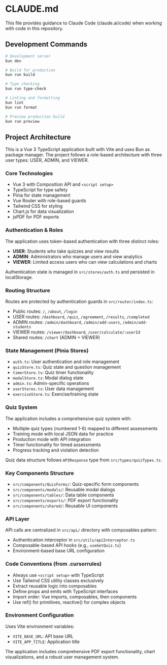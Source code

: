 # CLAUDE.md

This file provides guidance to Claude Code (claude.ai/code) when working with code in this repository.

## Development Commands

```bash
# Development server
bun dev

# Build for production
bun run build

# Type checking
bun run type-check

# Linting and formatting
bun lint
bun run format

# Preview production build
bun run preview
```

## Project Architecture

This is a Vue 3 TypeScript application built with Vite and uses Bun as package manager. The project follows a role-based architecture with three user types: USER, ADMIN, and VIEWER.

### Core Technologies
- Vue 3 with Composition API and `<script setup>`
- TypeScript for type safety
- Pinia for state management
- Vue Router with role-based guards
- Tailwind CSS for styling
- Chart.js for data visualization
- jsPDF for PDF exports

### Authentication & Roles
The application uses token-based authentication with three distinct roles:
- **USER**: Students who take quizzes and view results
- **ADMIN**: Administrators who manage users and view analytics
- **VIEWER**: Limited access users who can view calculations and charts

Authentication state is managed in `src/stores/auth.ts` and persisted in localStorage.

### Routing Structure
Routes are protected by authentication guards in `src/router/index.ts`:
- Public routes: `/`, `/about`, `/login`
- USER routes: `/dashboard`, `/quiz`, `/agreement`, `/results`, `/completed`
- ADMIN routes: `/admin/dashboard`, `/admin/add-users`, `/admin/add-students`
- VIEWER routes: `/viewer/dashboard`, `/user/calculate/:userId`
- Shared routes: `/chart` (ADMIN + VIEWER)

### State Management (Pinia Stores)
- `auth.ts`: User authentication and role management
- `quizStore.ts`: Quiz state and question management
- `timerStore.ts`: Quiz timer functionality
- `modalStore.ts`: Modal dialog state
- `admin.ts`: Admin-specific operations
- `userStores.ts`: User data management
- `exerciseStore.ts`: Exercise/training state

### Quiz System
The application includes a comprehensive quiz system with:
- Multiple quiz types (numbered 1-6) mapped to different assessments
- Training mode with local JSON data for practice
- Production mode with API integration
- Timer functionality for timed assessments
- Progress tracking and violation detection

Quiz data structure follows `APIResponse` type from `src/types/quizTypes.ts`.

### Key Components Structure
- `src/components/QuizForms/`: Quiz-specific form components
- `src/components/modals/`: Reusable modal dialogs
- `src/components/tables/`: Data table components
- `src/components/exports/`: PDF export functionality
- `src/components/shared/`: Reusable UI components

### API Layer
API calls are centralized in `src/api/` directory with composables pattern:
- Authentication interceptor in `src/utils/apiInterceptor.ts`
- Composable-based API hooks (e.g., `useGetQuiz.ts`)
- Environment-based base URL configuration

### Code Conventions (from .cursorrules)
- Always use `<script setup>` with TypeScript
- Use Tailwind CSS utility classes exclusively
- Extract reusable logic into composables
- Define props and emits with TypeScript interfaces
- Import order: Vue imports, composables, then components
- Use ref() for primitives, reactive() for complex objects

### Environment Configuration
Uses Vite environment variables:
- `VITE_BASE_URL`: API base URL
- `VITE_APP_TITLE`: Application title

The application includes comprehensive PDF export functionality, chart visualizations, and a robust user management system.
